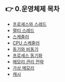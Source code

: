 ## 👉 0.운영체제 목차

- [프로세스와 스레드](https://github.com/corrvax/ComputerScienceStudy/blob/main/os/%ED%94%84%EB%A1%9C%EC%84%B8%EC%8A%A4%EC%99%80%20%EC%8A%A4%EB%A0%88%EB%93%9C.md)
- [멀티 스레드](https://github.com/corrvax/ComputerScienceStudy/blob/main/os/%EB%A9%80%ED%8B%B0%EC%8A%A4%EB%A0%88%EB%93%9C.md)
- [스케줄러](https://github.com/corrvax/ComputerScienceStudy/blob/main/os/%EC%8A%A4%EC%BC%80%EC%A4%84%EB%9F%AC.md)
- [CPU 스케줄러](https://github.com/corrvax/ComputerScienceStudy/blob/main/os/CPU%EC%8A%A4%EC%BC%80%EC%A4%84%EB%9F%AC.md)
- [동기와 비동기](https://github.com/corrvax/ComputerScienceStudy/blob/main/os/%EB%8F%99%EA%B8%B0%EC%99%80%20%EB%B9%84%EB%8F%99%EA%B8%B0.md)
- [프로세스 동기화]()
- [메모리 관리 전략]()
- [가상 메모리](https://github.com/corrvax/ComputerScienceStudy/blob/main/os/%EA%B0%80%EC%83%81%EB%A9%94%EB%AA%A8%EB%A6%AC.md)
- [캐시](https://github.com/corrvax/ComputerScienceStudy/blob/main/os/%EC%BA%90%EC%8B%9C.md)
